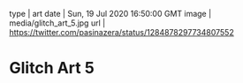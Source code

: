 type | art
date | Sun, 19 Jul 2020 16:50:00 GMT
image | media/glitch_art_5.jpg
url | https://twitter.com/pasinazera/status/1284878297734807552

# Glitch Art 5

